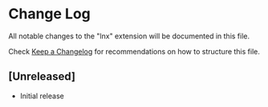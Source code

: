 # Change Log

All notable changes to the "lnx" extension will be documented in this file.

Check [Keep a Changelog](http://keepachangelog.com/) for recommendations on how to structure this file.

## [Unreleased]

- Initial release